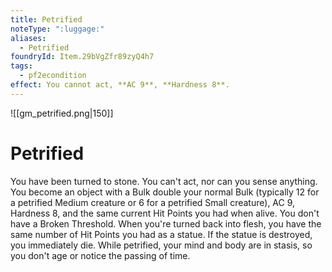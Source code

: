 ```yaml
---
title: Petrified
noteType: ":luggage:"
aliases:
  - Petrified
foundryId: Item.29bVgZfr89zyQ4h7
tags:
  - pf2econdition
effect: You cannot act, **AC 9**, **Hardness 8**.
---
```

![[gm_petrified.png|150]]
# Petrified

You have been turned to stone. You can't act, nor can you sense anything. You become an object with a Bulk double your normal Bulk (typically 12 for a petrified Medium creature or 6 for a petrified Small creature), AC 9, Hardness 8, and the same current Hit Points you had when alive. You don't have a Broken Threshold. When you're turned back into flesh, you have the same number of Hit Points you had as a statue. If the statue is destroyed, you immediately die. While petrified, your mind and body are in stasis, so you don't age or notice the passing of time.
